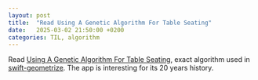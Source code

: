 ```yaml
---
layout: post
title:  "Read Using A Genetic Algorithm For Table Seating"
date:   2025-03-02 21:50:00 +0200
categories: TIL, algorithm
---
```

Read [Using A Genetic Algorithm For Table Seating](https://www.perfecttableplan.com/html/genetic_algorithm.html), exact algorithm used in [swift-geometrize](https://github.com/valeriyvan/swift-geometrize). The app is interesting for its 20 years history.
